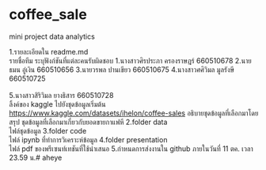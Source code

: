 # coffee_sale
mini project data analytics

1.รายละเอียดใน readme.md 	
รายชื่อทีม ระบุฟังก์ชันที่แต่ละคนรับผิดชอบ
1.นางสาวศิรประภา ครองราษฎร์ 660510678
2.นายธมน อู่เงิน 660510656
3.นายวรพล ปานเขียว 660510675
4.นางสาวศศิวิมล มูลรังษี 660510725 <br></br>
5.นางสาวสิริวิมล ยางธิสาร 660510728 <br>
ลิ้งค์ของ kaggle ไปยังชุดข้อมูลเริ่มต้น
https://www.kaggle.com/datasets/ihelon/coffee-sales
อธิบายชุดข้อมูลที่เลือกมาโดยสรุป
ชุดข้อมูลที่เลือกมาเกี่ยวกับยอดขายกาแฟหี
2.folder data  	
ไฟล์ชุดข้อมูล
3.folder code 	
ไฟล์ ipynb ที่ทำการวิเคราะห์ข้อมูล
4.folder presentation 	
ไฟล์ pdf ของพรีเซนท์เทชันที่ใช้นำเสนอ
5.กำหนดการส่งงานใน github ภายในวันที่ 11 ตค. เวลา 23.59 น.# aheye
